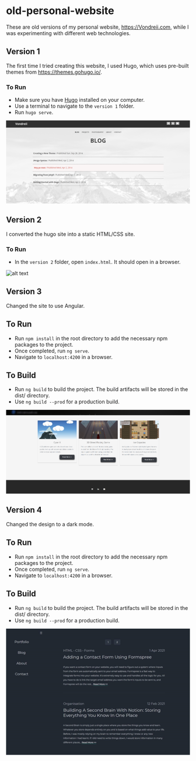 # old-personal-website
These are old versions of my personal website, https://Vondreii.com, while I was experimenting with different web technologies.

## Version 1

The first time I tried creating this website, I used Hugo, which uses pre-built themes from https://themes.gohugo.io/.

### To Run

* Make sure you have [Hugo](https://gohugo.io/getting-started/installing/) installed on your computer. 
* Use a terminal to navigate to the `version 1` folder.
* Run `hugo serve`.

![alt text](images/v1.PNG)

## Version 2

I converted the hugo site into a static HTML/CSS site.

### To Run

* In the `version 2` folder, open `index.html`. It should open in a browser.

![alt text](images/v2.PNG)

## Version 3

Changed the site to use Angular.

## To Run

* Run `npm install` in the root directory to add the necessary npm packages to the project.
* Once completed, run `ng serve`.
* Navigate to `localhost:4200` in a browser.

## To Build

* Run `ng build` to build the project. The build artifacts will be stored in the dist/ directory. 
* Use `ng build --prod` for a production build.

![alt text](images/v3.PNG)

## Version 4

Changed the design to a dark mode.

## To Run

* Run `npm install` in the root directory to add the necessary npm packages to the project.
* Once completed, run `ng serve`.
* Navigate to `localhost:4200` in a browser.

## To Build

* Run `ng build` to build the project. The build artifacts will be stored in the dist/ directory. 
* Use `ng build --prod` for a production build.

![alt text](images/v4.jpg)
